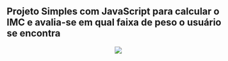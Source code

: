 ## Projeto Simples com JavaScript para calcular o IMC e avalia-se em qual faixa de peso o usuário se encontra
<div align="center">
  <img src="https://user-images.githubusercontent.com/25671369/165019068-4d501b98-d049-45c6-923c-a2fd9db2342a.gif"/>
<div>